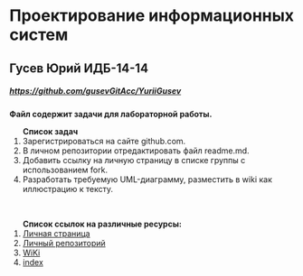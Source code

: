 # Проектирование информационных систем
## Гусев Юрий ИДБ-14-14
##### https://github.com/gusevGitAcc/YuriiGusev
**Файл содержит задачи для лабораторной работы.**<br>
<ol><strong>Список задач</strong><br>   
<li>Зарегистрироваться на сайте github.com.<br>
<li>В личном репозитории отредактировать файл readme.md.<br>
<li>Добавить ссылку на личную страницу в списке группы с использованием fork.<br>
<li>Разработать требуемую UML-диаграмму, разместить в wiki как иллюстрацию к тексту.</ol><br>
<ol><strong>Список ссылок на различные ресурсы:</strong><br>
<li><a href="https://github.com/gusevGitAcc">Личная страница</a><br>
<li><a href="https://github.com/gusevGitAcc/YuriiGusev">Личный репозиторий</a><br>
<li><a href="https://github.com/gusevGitAcc/YuriiGusev/wiki/ABC">WiKi</a><br>
<li><a href="https://gusevGitAcc/YuriiGusev">index</a></ol><br>
